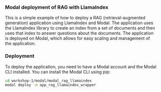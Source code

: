 ### Modal deployment of RAG with LlamaIndex

This is a simple example of how to deploy a RAG (retrieval-augmented generation) application using LlamaIndex and Modal. The application uses the LlamaIndex library to create an index from a set of documents and then uses that index to answer questions about the documents. The application is deployed on Modal, which allows for easy scaling and management of the application.

### Deployment
To deploy the application, you need to have a Modal account and the Modal CLI installed. You can install the Modal CLI using pip:

```bash
cd workshop-1/modal/modal_rag_llamaindex
modal deploy -m app_rag_llamaindex_wrapper
```
